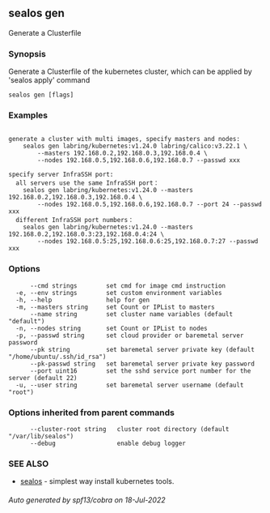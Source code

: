 ## sealos gen

Generate a Clusterfile

### Synopsis

Generate a Clusterfile of the kubernetes cluster, which can be applied by 'sealos apply' command

```
sealos gen [flags]
```

### Examples

```

generate a cluster with multi images, specify masters and nodes:
    sealos gen labring/kubernetes:v1.24.0 labring/calico:v3.22.1 \
        --masters 192.168.0.2,192.168.0.3,192.168.0.4 \
        --nodes 192.168.0.5,192.168.0.6,192.168.0.7 --passwd xxx

specify server InfraSSH port:
  all servers use the same InfraSSH port：
    sealos gen labring/kubernetes:v1.24.0 --masters 192.168.0.2,192.168.0.3,192.168.0.4 \
        --nodes 192.168.0.5,192.168.0.6,192.168.0.7 --port 24 --passwd xxx
  different InfraSSH port numbers：
    sealos gen labring/kubernetes:v1.24.0 --masters 192.168.0.2,192.168.0.3:23,192.168.0.4:24 \
        --nodes 192.168.0.5:25,192.168.0.6:25,192.168.0.7:27 --passwd xxx

```

### Options

```
      --cmd strings        set cmd for image cmd instruction
  -e, --env strings        set custom environment variables
  -h, --help               help for gen
  -m, --masters string     set Count or IPList to masters
      --name string        set cluster name variables (default "default")
  -n, --nodes string       set Count or IPList to nodes
  -p, --passwd string      set cloud provider or baremetal server password
      --pk string          set baremetal server private key (default "/home/ubuntu/.ssh/id_rsa")
      --pk-passwd string   set baremetal server private key password
      --port uint16        set the sshd service port number for the server (default 22)
  -u, --user string        set baremetal server username (default "root")
```

### Options inherited from parent commands

```
      --cluster-root string   cluster root directory (default "/var/lib/sealos")
      --debug                 enable debug logger
```

### SEE ALSO

* [sealos](sealos.md)	 - simplest way install kubernetes tools.

###### Auto generated by spf13/cobra on 18-Jul-2022
